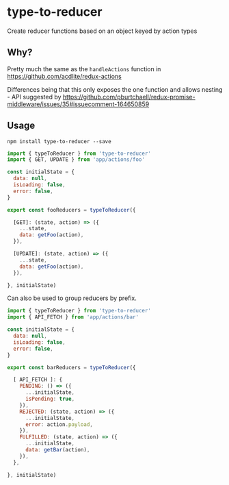 # type-to-reducer

Create reducer functions based on an object keyed by action types

## Why?

Pretty much the same as the `handleActions` function in https://github.com/acdlite/redux-actions

Differences being that this only exposes the one function and allows nesting - API suggested by https://github.com/pburtchaell/redux-promise-middleware/issues/35#issuecomment-164650859

## Usage

`npm install type-to-reducer --save`

```js
import { typeToReducer } from 'type-to-reducer'
import { GET, UPDATE } from 'app/actions/foo'

const initialState = {
  data: null,
  isLoading: false,
  error: false,
}

export const fooReducers = typeToReducer({

  [GET]: (state, action) => ({
    ...state,
    data: getFoo(action),
  }),

  [UPDATE]: (state, action) => ({
    ...state,
    data: getFoo(action),
  }),

}, initialState)
```

Can also be used to group reducers by prefix.

```js
import { typeToReducer } from 'type-to-reducer'
import { API_FETCH } from 'app/actions/bar'

const initialState = {
  data: null,
  isLoading: false,
  error: false,
}

export const barReducers = typeToReducer({

  [ API_FETCH ]: {
    PENDING: () => ({
      ...initialState,
      isPending: true,
    }),
    REJECTED: (state, action) => ({
      ...initialState,
      error: action.payload,
    }),
    FULFILLED: (state, action) => ({
      ...initialState,
      data: getBar(action),
    }),
  },

}, initialState)
```
